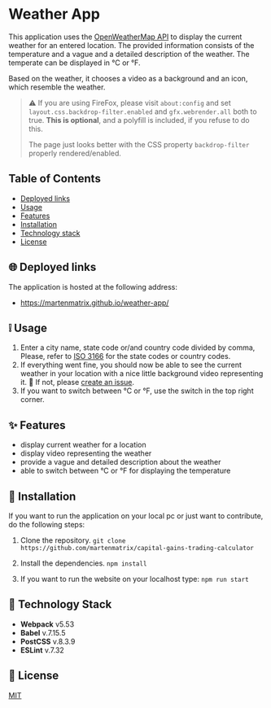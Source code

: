 # Weather App

This application uses the [OpenWeatherMap API](https://openweathermap.org/api) to display the current weather for an entered location. The provided information consists of the temperature and a vague and a detailed description of the weather. The temperate can be displayed in °C or °F.

Based on the weather, it chooses a video as a background and an icon, which resemble the weather.

> :warning: If you are using FireFox, please visit `about:config` and set `layout.css.backdrop-filter.enabled` and `gfx.webrender.all` both to true. **This is optional**, and a polyfill is included, if you refuse to do this. 
> 
> The page just looks better with the CSS property `backdrop-filter` properly rendered/enabled.

## Table of Contents
- [Deployed links](#globe_with_meridians-deployed-links)
- [Usage](#grey_exclamation-usage)
- [Features](#sparkles-features)
- [Installation](#wrench-installation)
- [Technology stack](#blue_book-technology-stack)
- [License](#scroll-license)

## :globe_with_meridians: Deployed links

The application is hosted at the following address:

- https://martenmatrix.github.io/weather-app/

## :grey_exclamation: Usage
1. Enter a city name, state code or/and country code divided by comma, Please, refer to [ISO 3166](https://www.iso.org/obp/ui/#search) for the state codes or country codes.
2. If everything went fine, you should now be able to see the current weather in your location with a  nice little background video representing it. :tada:
If not, please [create an issue](https://github.com/martenmatrix/weather-app/issues/new).
3. If you want to switch between °C or °F, use the switch in the top right corner.

## :sparkles: Features
- display current weather for a location
- display video representing the weather
- provide a vague and detailed description about the weather
- able to switch between °C or °F for displaying the temperature

##  :wrench: Installation

If you want to run the application on your local pc or just want to contribute, do the following steps:

1. Clone the repository.
	`git clone https://github.com/martenmatrix/capital-gains-trading-calculator`

2. Install the dependencies.
	`npm install`

3. If you want to run the website on your localhost type: 
	`npm run start`

## :blue_book: Technology Stack
- **Webpack** v5.53
- **Babel** v.7.15.5
- **PostCSS** v.8.3.9
- **ESLint** v.7.32
## :scroll: License
[MIT](https://github.com/martenmatrix/capital-gains-trading-calculator/blob/master/LICENSE)

